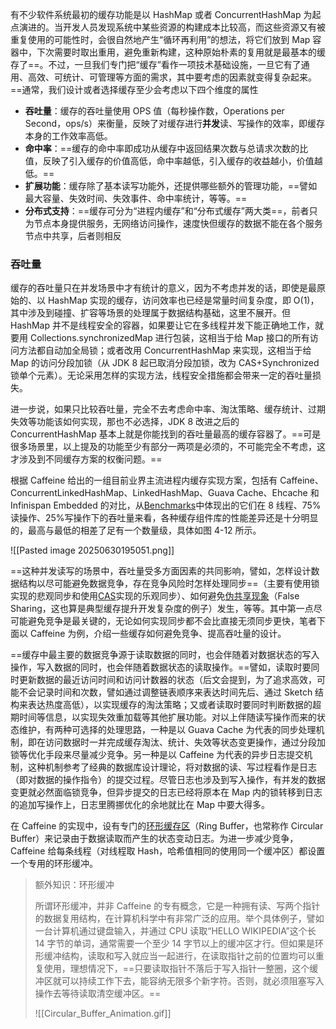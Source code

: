 有不少软件系统最初的缓存功能是以 HashMap 或者 ConcurrentHashMap 为起点演进的。当开发人员发现系统中某些资源的构建成本比较高，而这些资源又有被重复使用的可能性时，会很自然地产生“循环再利用”的想法，将它们放到 Map 容器中，下次需要时取出重用，避免重新构建，这种原始朴素的复用就是最基本的缓存了==。不过，一旦我们专门把“缓存”看作一项技术基础设施，一旦它有了通用、高效、可统计、可管理等方面的需求，其中要考虑的因素就变得复杂起来。==通常，我们设计或者选择缓存至少会考虑以下四个维度的属性

- **吞吐量**：缓存的吞吐量使用 OPS 值（每秒操作数，Operations per Second，ops/s）来衡量，反映了对缓存进行**并发**读、写操作的效率，即缓存本身的工作效率高低。
- **命中率**：==缓存的命中率即成功从缓存中返回结果次数与总请求次数的比值，反映了引入缓存的价值高低，命中率越低，引入缓存的收益越小，价值越低。==
- **扩展功能**：缓存除了基本读写功能外，还提供哪些额外的管理功能，==譬如最大容量、失效时间、失效事件、命中率统计，等等。==
- **分布式支持**：==缓存可分为“进程内缓存”和“分布式缓存”两大类==，前者只为节点本身提供服务，无网络访问操作，速度快但缓存的数据不能在各个服务节点中共享，后者则相反

### 吞吐量

缓存的吞吐量只在并发场景中才有统计的意义，因为不考虑并发的话，即使是最原始的、以 HashMap 实现的缓存，访问效率也已经是常量时间复杂度，即 O(1)，其中涉及到碰撞、扩容等场景的处理属于数据结构基础，这里不展开。但 HashMap 并不是线程安全的容器，如果要让它在多线程并发下能正确地工作，就要用 Collections.synchronizedMap 进行包装，这相当于给 Map 接口的所有访问方法都自动加全局锁；或者改用 ConcurrentHashMap 来实现，这相当于给 Map 的访问分段加锁（从 JDK 8 起已取消分段加锁，改为 CAS+Synchronized 锁单个元素）。无论采用怎样的实现方法，线程安全措施都会带来一定的吞吐量损失。

进一步说，如果只比较吞吐量，完全不去考虑命中率、淘汰策略、缓存统计、过期失效等功能该如何实现，那也不必选择，JDK 8 改进之后的 ConcurrentHashMap 基本上就是你能找到的吞吐量最高的缓存容器了。==可是很多场景里，以上提及的功能至少有部分一两项是必须的，不可能完全不考虑，这才涉及到不同缓存方案的权衡问题。==

根据 Caffeine 给出的一组目前业界主流进程内缓存实现方案，包括有 Caffeine、ConcurrentLinkedHashMap、LinkedHashMap、Guava Cache、Ehcache 和 Infinispan Embedded 的对比，从[Benchmarks](https://github.com/ben-manes/caffeine/wiki/Benchmarks?spm=a2c4e.10696291.0.0.319f19a4dRjjn6#read-100-1)中体现出的它们在 8 线程、75%读操作、25%写操作下的吞吐量来看，各种缓存组件库的性能差异还是十分明显的，最高与最低的相差了足有一个数量级，具体如图 4-12 所示。

![[Pasted image 20250630195051.png]]

==这种并发读写的场景中，吞吐量受多方面因素的共同影响，譬如，怎样设计数据结构以尽可能避免数据竞争，存在竞争风险时怎样处理同步==（主要有使用锁实现的悲观同步和使用[CAS](https://en.wikipedia.org/wiki/Compare-and-swap)实现的乐观同步）、如何避免[伪共享现象](https://en.wikipedia.org/wiki/False_sharing)（False Sharing，这也算是典型缓存提升开发复杂度的例子）发生，等等。其中第一点尽可能避免竞争是最关键的，无论如何实现同步都不会比直接无须同步更快，笔者下面以 Caffeine 为例，介绍一些缓存如何避免竞争、提高吞吐量的设计。

==缓存中最主要的数据竞争源于读取数据的同时，也会伴随着对数据状态的写入操作，写入数据的同时，也会伴随着数据状态的读取操作。==譬如，读取时要同时更新数据的最近访问时间和访问计数器的状态（后文会提到，为了追求高效，可能不会记录时间和次数，譬如通过调整链表顺序来表达时间先后、通过 Sketch 结构来表达热度高低），以实现缓存的淘汰策略；又或者读取时要同时判断数据的超期时间等信息，以实现失效重加载等其他扩展功能。对以上伴随读写操作而来的状态维护，有两种可选择的处理思路，一种是以 Guava Cache 为代表的同步处理机制，即在访问数据时一并完成缓存淘汰、统计、失效等状态变更操作，通过分段加锁等优化手段来尽量减少竞争。另一种是以 Caffeine 为代表的异步日志提交机制，这种机制参考了经典的数据库设计理论，将对数据的读、写过程看作是日志（即对数据的操作指令）的提交过程。尽管日志也涉及到写入操作，有并发的数据变更就必然面临锁竞争，但异步提交的日志已经将原本在 Map 内的锁转移到日志的追加写操作上，日志里腾挪优化的余地就比在 Map 中要大得多。

在 Caffeine 的实现中，设有专门的[环形缓存区](https://en.wikipedia.org/wiki/Circular_buffer)（Ring Buffer，也常称作 Circular Buffer）来记录由于数据读取而产生的状态变动日志。为进一步减少竞争，Caffeine 给每条线程（对线程取 Hash，哈希值相同的使用同一个缓冲区）都设置一个专用的环形缓冲。

> 额外知识：环形缓冲
> 
> 所谓环形缓冲，并非 Caffeine 的专有概念，它是一种拥有读、写两个指针的数据复用结构，在计算机科学中有非常广泛的应用。举个具体例子，譬如一台计算机通过键盘输入，并通过 CPU 读取“HELLO WIKIPEDIA”这个长 14 字节的单词，通常需要一个至少 14 字节以上的缓冲区才行。但如果是环形缓冲结构，读取和写入就应当一起进行，在读取指针之前的位置均可以重复使用，理想情况下，==只要读取指针不落后于写入指针一整圈，这个缓冲区就可以持续工作下去，能容纳无限多个新字符。否则，就必须阻塞写入操作去等待读取清空缓冲区。==
> 
> ![[Circular_Buffer_Animation.gif]]

